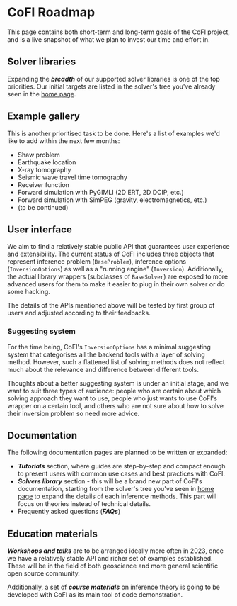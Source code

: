 # CoFI Roadmap

This page contains both short-term and long-term goals of the CoFI project, and is a 
live snapshot of what we plan to invest our time and effort in.


## Solver libraries

Expanding the ***breadth*** of our supported solver libraries is one of the top 
priorities. Our initial targets are listed in the solver's tree you've already seen 
in the [home page](index.rst).


## Example gallery

This is another prioritised task to be done. Here's a list of examples we'd like to add
within the next few months:

- Shaw problem
- Earthquake location 
- X-ray tomography
- Seismic wave travel time tomography
- Receiver function
- Forward simulation with PyGIMLI (2D ERT, 2D DCIP, etc.)
- Forward simulation with SimPEG (gravity, electromagnetics, etc.)
- (to be continued)


## User interface

We aim to find a relatively stable public API that guarantees user experience and
extensibility. The current status of CoFI includes three objects that represent
inference problem (`BaseProblem`), inference options (`InversionOptions`) as well as a 
"running engine" (`Inversion`). Additionally, the actual library wrappers 
(subclasses of `BaseSolver`) are exposed to more advanced users for them to make it 
easier to plug in their own solver or do some hacking.

The details of the APIs mentioned above will be tested by first group of users and 
adjusted according to their feedbacks.


### Suggesting system

For the time being, CoFI's `InversionOptions` has a minimal suggesting system that
categorises all the backend tools with a layer of solving method. However, such a 
flattened list of solving methods does not reflect much about the relevance and
difference between different tools.

Thoughts about a better suggesting system is under an initial stage, and we want to
suit three types of audience: people who are certain about which solving approach they
want to use, people who just wants to use CoFI's wrapper on a certain tool, and others
who are not sure about how to solve their inversion problem so need more advice.


## Documentation

The following documentation pages are planned to be written or expanded:

- ***Tutorials*** section, where guides are step-by-step and compact enough to present users
  with common use cases and best practices with CoFI.
- ***Solvers library*** section - this will be a brand new part of CoFI's documentation, 
  starting from the solver's tree you've seen in [home page](index.rst) to expand the
  details of each inference methods. This part will focus on theories instead of 
  technical details.
- Frequently asked questions (***FAQs***)


## Education materials

***Workshops and talks*** are to be arranged ideally more often in 2023, once we have a 
relatively stable API and richer set of examples established. These will be in the
field of both geoscience and more general scientific open source community.

Additionally, a set of ***course materials*** on inference theory is going to be 
developed with CoFI as its main tool of code demonstration.
